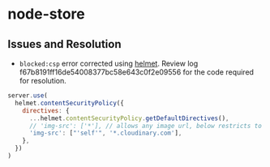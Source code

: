 # node-store

## Issues and Resolution

- `blocked:csp` error corrected using [helmet](https://helmetjs.github.io/). Review log f67b8191ff16de54008377bc58e643c0f2e09556 for the code required for resolution.

```js
server.use(
  helmet.contentSecurityPolicy({
    directives: {
      ...helmet.contentSecurityPolicy.getDefaultDirectives(),
      // 'img-src': ['*'], // allows any image url, below restricts to cloudinary only
      'img-src': ["'self'", '*.cloudinary.com'],
    },
  })
)
```
